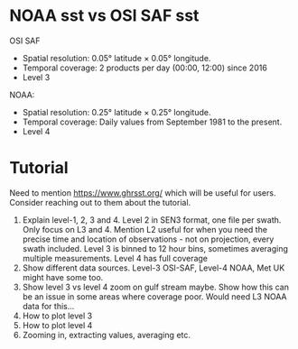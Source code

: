 # NOAA sst vs OSI SAF sst

OSI SAF
* Spatial resolution: 0.05° latitude × 0.05° longitude.
* Temporal coverage: 2 products per day (00:00, 12:00) since 2016
* Level 3

NOAA:
* Spatial resolution: 0.25° latitude × 0.25° longitude.
* Temporal coverage: Daily values from September 1981 to the present.
* Level 4

# Tutorial

Need to mention https://www.ghrsst.org/ which will be useful for users. Consider reaching out to them about the tutorial.

1. Explain level-1, 2, 3 and 4. Level 2 in SEN3 format, one file per swath. Only focus on L3 and 4. Mention L2 useful for when you need the precise time and location of observations - not on projection, every swath included. Level 3 is binned to 12 hour bins, sometimes averaging multiple measurements. Level 4 has full coverage
2. Show different data sources. Level-3 OSI-SAF, Level-4 NOAA, Met UK might have some too.
3. Show level 3 vs level 4 zoom on gulf stream maybe. Show how this can be an issue in some areas where coverage poor. Would need L3 NOAA data for this...
4. How to plot level 3
5. How to plot level 4
6. Zooming in, extracting values, averaging etc.
